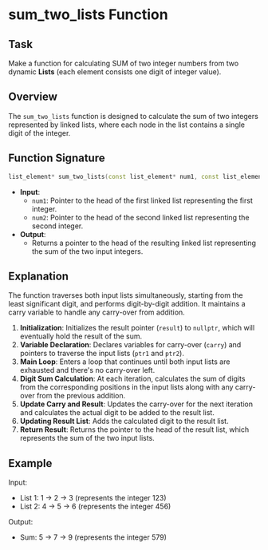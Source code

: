 
# sum_two_lists Function

## Task
Make a function for calculating SUM of two integer numbers from two dynamic **Lists** (each element consists one digit of integer value).

## Overview

The `sum_two_lists` function is designed to calculate the sum of two integers represented by linked lists, where each node in the list contains a single digit of the integer.

## Function Signature

```cpp
list_element* sum_two_lists(const list_element* num1, const list_element* num2);
```

- **Input**:
  - `num1`: Pointer to the head of the first linked list representing the first integer.
  - `num2`: Pointer to the head of the second linked list representing the second integer.
- **Output**:
  - Returns a pointer to the head of the resulting linked list representing the sum of the two input integers.

## Explanation

The function traverses both input lists simultaneously, starting from the least significant digit, and performs digit-by-digit addition. It maintains a carry variable to handle any carry-over from addition.

1. **Initialization**: Initializes the result pointer (`result`) to `nullptr`, which will eventually hold the result of the sum.
2. **Variable Declaration**: Declares variables for carry-over (`carry`) and pointers to traverse the input lists (`ptr1` and `ptr2`).
3. **Main Loop**: Enters a loop that continues until both input lists are exhausted and there's no carry-over left.
4. **Digit Sum Calculation**: At each iteration, calculates the sum of digits from the corresponding positions in the input lists along with any carry-over from the previous addition.
5. **Update Carry and Result**: Updates the carry-over for the next iteration and calculates the actual digit to be added to the result list.
6. **Updating Result List**: Adds the calculated digit to the result list.
7. **Return Result**: Returns the pointer to the head of the result list, which represents the sum of the two input lists.

## Example

Input:
- List 1: 1 -> 2 -> 3 (represents the integer 123)
- List 2: 4 -> 5 -> 6 (represents the integer 456)

Output:
- Sum: 5 -> 7 -> 9 (represents the integer 579)
